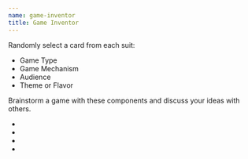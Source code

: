 ```yaml
---
name: game-inventor
title: Game Inventor
---
```


<p>Randomly select a card from each suit:</p>

<ul class="nostyle">
    <li class="game-type">Game Type</li>
    <li class="game-mechanism">Game Mechanism</li>
    <li class="game-audience">Audience</li>
    <li class="game-theme">Theme or Flavor</li>
</ul>

<p>Brainstorm a game with these components and discuss your ideas with
    others.</p>


<ul id="game-inventor-cards" class="baraja-container">
  <li>
    <img class="type"/>
  </li>
  <li>
    <img class="mechanism"/>
  </li>
  <li>
    <img class="audience"/>
  </li>
  <li>
    <img class="theme"/>
  </li>
</ul>
